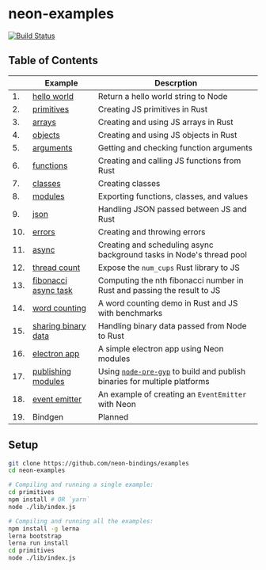 # neon-examples

[![Build Status](https://travis-ci.org/neon-bindings/examples.svg?branch=master)](https://travis-ci.org/neon-bindings/examples)

## Table of Contents

|  | Example | Descrption |
| --- | --- | --- |
| 1.|  [hello world](https://github.com/neon-bindings/examples/tree/master/hello-world) | Return a hello world string to Node | 
| 2.|  [primitives](https://github.com/neon-bindings/examples/tree/master/primitives) | Creating JS primitives in Rust |
| 3.|  [arrays](https://github.com/neon-bindings/examples/tree/master/arrays) | Creating and using JS arrays in Rust |
| 4.|  [objects](https://github.com/neon-bindings/examples/tree/master/objects) | Creating and using JS objects in Rust |
| 5.|  [arguments](https://github.com/neon-bindings/examples/tree/master/arguments) | Getting and checking function arguments |
| 6.|  [functions](https://github.com/neon-bindings/examples/tree/master/functions) | Creating and calling JS functions from Rust |
| 7.|  [classes](https://github.com/neon-bindings/examples/tree/master/classes) | Creating classes |
| 8.|  [modules](https://github.com/neon-bindings/examples/tree/master/modules) | Exporting functions, classes, and values |
| 9.|  [json](https://github.com/neon-bindings/examples/tree/master/json) | Handling JSON passed between JS and Rust |
| 10.|  [errors](https://github.com/neon-bindings/examples/tree/master/errors) | Creating and throwing errors |
| 11.|  [async](https://github.com/neon-bindings/examples/tree/master/async) | Creating and scheduling async background tasks in Node's thread pool |
| 12.|  [thread count](https://github.com/neon-bindings/examples/tree/master/thread-count) | Expose the `num_cups` Rust library to JS | 
| 13.|  [fibonacci async task](https://github.com/neon-bindings/examples/tree/master/fibonacci-async-task) | Computing the nth fibonacci number in Rust and passing the result to JS |
| 14.|  [word counting](https://github.com/neon-bindings/examples/tree/master/word-counting) | A word counting demo in Rust and JS with benchmarks |
| 15.|  [sharing binary data](https://github.com/neon-bindings/examples/tree/master/sharing-binary-data) | Handling binary data passed from Node to Rust |
| 16.|  [electron app](https://github.com/neon-bindings/examples/tree/master/electron-app) | A simple electron app using Neon modules |
| 17.|  [publishing modules](https://github.com/amilajack/disk-utility) | Using [`node-pre-gyp`](https://github.com/mapbox/node-pre-gyp) to build and publish binaries for multiple platforms |
| 18.|  [event emitter](https://github.com/neon-bindings/examples/tree/master/event-emitter) | An example of creating an `EventEmitter` with Neon |
| 19.|  Bindgen | Planned |

## Setup

```bash
git clone https://github.com/neon-bindings/examples
cd neon-examples

# Compiling and running a single example:
cd primitives
npm install # OR `yarn`
node ./lib/index.js

# Compiling and running all the examples:
npm install -g lerna
lerna bootstrap
lerna run install
cd primitives
node ./lib/index.js
```
